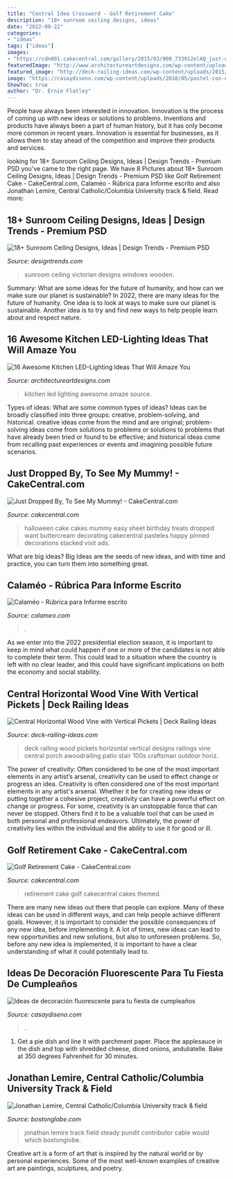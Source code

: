 ```yaml
---
title: "Central Idea Crossword - Golf Retirement Cake"
description: "18+ sunroom ceiling designs, ideas"
date: "2022-09-22"
categories:
- "ideas"
tags: ["ideas"]
images:
- "https://cdn001.cakecentral.com/gallery/2015/03/900_733912elAQ_just-dropped-by-to-see-my-mummy.jpg"
featuredImage: "http://www.architectureartdesigns.com/wp-content/uploads/2016/05/10-12-630x419.jpg"
featured_image: "http://deck-railing-ideas.com/wp-content/uploads/2015/03/central-horiz-wood-vine-w-vertical-pickets.jpg"
image: "https://casaydiseno.com/wp-content/uploads/2018/05/pastel-con-decoración-fluor.jpg"
ShowToc: true
author: "Dr. Ernie Flatley"
---
```



People have always been interested in innovation. Innovation is the process of coming up with new ideas or solutions to problems. Inventions and products have always been a part of human history, but it has only become more common in recent years. Innovation is essential for businesses, as it allows them to stay ahead of the competition and improve their products and services.

	

		
looking for 18+ Sunroom Ceiling Designs, Ideas | Design Trends - Premium PSD you've came to the right page. We have 8 Pictures about 18+ Sunroom Ceiling Designs, Ideas | Design Trends - Premium PSD like Golf Retirement Cake - CakeCentral.com, Calaméo - Rúbrica para Informe escrito and also Jonathan Lemire, Central Catholic/Columbia University track &amp; field. Read more:
		
    
## 18+ Sunroom Ceiling Designs, Ideas | Design Trends - Premium PSD

<img loading=lazy src="https://images.designtrends.com/wp-content/uploads/2016/08/31170036/Victorian-Sunroom-Ceiling-Design.jpg" onerror="this.onerror=null;this.src='https://tse3.mm.bing.net/th?id=OIP.a1Zc3hFPI45gjfcQstjYGgHaJ4&amp;pid=15.1';" alt="18+ Sunroom Ceiling Designs, Ideas | Design Trends - Premium PSD">

_Source: designtrends.com_

>sunroom ceiling victorian designs windows wooden. 

	

Summary: What are some ideas for the future of humanity, and how can we make sure our planet is sustainable?
In 2022, there are many ideas for the future of humanity. One idea is to look at ways to make sure our planet is sustainable. Another idea is to try and find new ways to help people learn about and respect nature.

    
## 16 Awesome Kitchen LED-Lighting Ideas That Will Amaze You

<img loading=lazy src="http://www.architectureartdesigns.com/wp-content/uploads/2016/05/10-12-630x419.jpg" onerror="this.onerror=null;this.src='https://tse1.mm.bing.net/th?id=OIP.CrzWc1gfN7UPOJ2X7S5LZQHaE7&amp;pid=15.1';" alt="16 Awesome Kitchen LED-Lighting Ideas That Will Amaze You">

_Source: architectureartdesigns.com_

>kitchen led lighting awesome amaze source. 

	

Types of ideas: What are some common types of ideas?
Ideas can be broadly classified into three groups: creative, problem-solving, and historical. creative ideas come from the mind and are original; problem-solving ideas come from solutions to problems or solutions to problems that have already been tried or found to be effective; and historical ideas come from recalling past experiences or events and imagining possible future scenarios.

    
## Just Dropped By, To See My Mummy! - CakeCentral.com

<img loading=lazy src="https://cdn001.cakecentral.com/gallery/2015/03/900_733912elAQ_just-dropped-by-to-see-my-mummy.jpg" onerror="this.onerror=null;this.src='https://tse3.mm.bing.net/th?id=OIP.ANkeYxMKbCmh0UYwekIM6AHaKM&amp;pid=15.1';" alt="Just Dropped By, To See My Mummy! - CakeCentral.com">

_Source: cakecentral.com_

>halloween cake cakes mummy easy sheet birthday treats dropped want buttercream decorating cakecentral pasteles happy pinned decorations stacked visit ads. 

	

What are big ideas?
Big Ideas are the seeds of new ideas, and with time and practice, you can turn them into something great.

    
## Calaméo - Rúbrica Para Informe Escrito

<img loading=lazy src="http://p.calameoassets.com/120412004136-66a7a89f105e57e9dbc44713d723cc1a/p1.jpg" onerror="this.onerror=null;this.src='https://tse1.mm.bing.net/th?id=OIP.xJxwiVASfHT4-PTas0v3xAHaKe&amp;pid=15.1';" alt="Calaméo - Rúbrica para Informe escrito">

_Source: calameo.com_

>. 

	

As we enter into the 2022 presidential election season, it is important to keep in mind what could happen if one or more of the candidates is not able to complete their term. This could lead to a situation where the country is left with no clear leader, and this could have significant implications on both the economy and social stability.

    
## Central Horizontal Wood Vine With Vertical Pickets | Deck Railing Ideas

<img loading=lazy src="http://deck-railing-ideas.com/wp-content/uploads/2015/03/central-horiz-wood-vine-w-vertical-pickets.jpg" onerror="this.onerror=null;this.src='https://tse4.mm.bing.net/th?id=OIP.ed8Dha2iXjSaC0cg28yoRAHaEO&amp;pid=15.1';" alt="Central Horizontal Wood Vine with Vertical Pickets | Deck Railing Ideas">

_Source: deck-railing-ideas.com_

>deck railing wood pickets horizontal vertical designs railings vine central porch awoodrailing patio stair 100s craftsman outdoor horiz. 

	

The power of creativity: Often considered to be one of the most important elements in any artist’s arsenal, creativity can be used to effect change or progress an idea.
Creativity is often considered one of the most important elements in any artist's arsenal. Whether it be for creating new ideas or putting together a cohesive project, creativity can have a powerful effect on change or progress. For some, creativity is an unstoppable force that can never be stopped. Others find it to be a valuable tool that can be used in both personal and professional endeavors. Ultimately, the power of creativity lies within the individual and the ability to use it for good or ill.

    
## Golf Retirement Cake - CakeCentral.com

<img loading=lazy src="https://cdn001.cakecentral.com/gallery/2015/03/900_826230CAQT_golf-retirement-cake.jpg" onerror="this.onerror=null;this.src='https://tse1.mm.bing.net/th?id=OIP.JdMrWTKCLlPmG1Ue0a5E7QHaJ6&amp;pid=15.1';" alt="Golf Retirement Cake - CakeCentral.com">

_Source: cakecentral.com_

>retirement cake golf cakecentral cakes themed. 

	

There are many new ideas out there that people can explore. Many of these ideas can be used in different ways, and can help people achieve different goals. However, it is important to consider the possible consequences of any new idea, before implementing it. A lot of times, new ideas can lead to new opportunities and new solutions, but also to unforeseen problems. So, before any new idea is implemented, it is important to have a clear understanding of what it could potentially lead to.

    
## Ideas De Decoración Fluorescente Para Tu Fiesta De Cumpleaños

<img loading=lazy src="https://casaydiseno.com/wp-content/uploads/2018/05/pastel-con-decoración-fluor.jpg" onerror="this.onerror=null;this.src='https://tse1.mm.bing.net/th?id=OIP.3FRU3XDgqUrUA8Q90T0w1gHaJ3&amp;pid=15.1';" alt="Ideas de decoración fluorescente para tu fiesta de cumpleaños">

_Source: casaydiseno.com_

>. 

	

1. Get a pie dish and line it with parchment paper. Place the applesauce in the dish and top with shredded cheese, diced onions, anduliatelle. Bake at 350 degrees Fahrenheit for 30 minutes.

    
## Jonathan Lemire, Central Catholic/Columbia University Track &amp; Field

<img loading=lazy src="https://bostonglobe-prod.cdn.arcpublishing.com/resizer/aWzFU2SdRIsgI3_2tvGbN8EngDo=/506x0/arc-anglerfish-arc2-prod-bostonglobe.s3.amazonaws.com/public/SX32RYUBJUI6JFUXQY3DVQS7P4.jpg" onerror="this.onerror=null;this.src='https://tse2.mm.bing.net/th?id=OIP.gQpJtf68-5Z609wJxEhWYQHaMR&amp;pid=15.1';" alt="Jonathan Lemire, Central Catholic/Columbia University track &amp; field">

_Source: bostonglobe.com_

>jonathan lemire track field steady pundit contributor cable would which bostonglobe. 

	

Creative art is a form of art that is inspired by the natural world or by personal experiences. Some of the most well-known examples of creative art are paintings, sculptures, and poetry.

